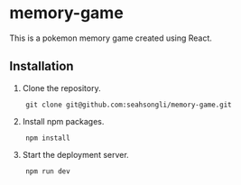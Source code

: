 # memory-game
This is a pokemon memory game created using React.

## Installation
1. Clone the repository.
```
    git clone git@github.com:seahsongli/memory-game.git
```
2. Install npm packages.
```
    npm install
```
3. Start the deployment server.
```
    npm run dev
``` 